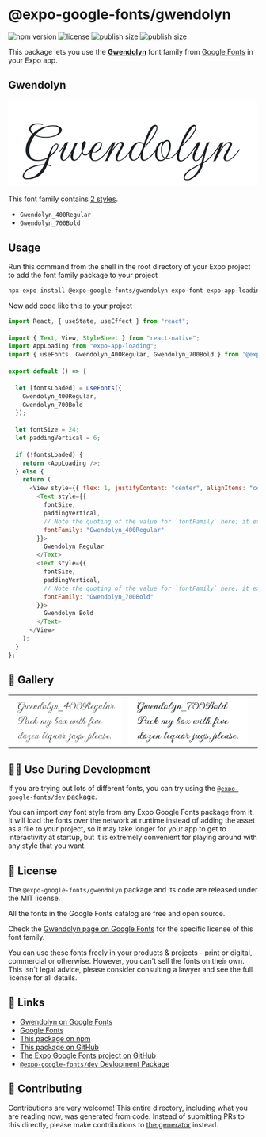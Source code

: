 # @expo-google-fonts/gwendolyn

![npm version](https://flat.badgen.net/npm/v/@expo-google-fonts/gwendolyn)
![license](https://flat.badgen.net/github/license/expo/google-fonts)
![publish size](https://flat.badgen.net/packagephobia/install/@expo-google-fonts/gwendolyn)
![publish size](https://flat.badgen.net/packagephobia/publish/@expo-google-fonts/gwendolyn)

This package lets you use the [**Gwendolyn**](https://fonts.google.com/specimen/Gwendolyn) font family from [Google Fonts](https://fonts.google.com/) in your Expo app.

## Gwendolyn

![Gwendolyn](./font-family.png)

This font family contains [2 styles](#-gallery).

- `Gwendolyn_400Regular`
- `Gwendolyn_700Bold`

## Usage

Run this command from the shell in the root directory of your Expo project to add the font family package to your project

```sh
npx expo install @expo-google-fonts/gwendolyn expo-font expo-app-loading
```

Now add code like this to your project

```js
import React, { useState, useEffect } from "react";

import { Text, View, StyleSheet } from "react-native";
import AppLoading from "expo-app-loading";
import { useFonts, Gwendolyn_400Regular, Gwendolyn_700Bold } from '@expo-google-fonts/gwendolyn';

export default () => {

  let [fontsLoaded] = useFonts({
    Gwendolyn_400Regular, 
    Gwendolyn_700Bold
  });

  let fontSize = 24;
  let paddingVertical = 6;

  if (!fontsLoaded) {
    return <AppLoading />;
  } else {
    return (
      <View style={{ flex: 1, justifyContent: "center", alignItems: "center" }}>
        <Text style={{
          fontSize,
          paddingVertical,
          // Note the quoting of the value for `fontFamily` here; it expects a string!
          fontFamily: "Gwendolyn_400Regular"
        }}>
          Gwendolyn Regular
        </Text>
        <Text style={{
          fontSize,
          paddingVertical,
          // Note the quoting of the value for `fontFamily` here; it expects a string!
          fontFamily: "Gwendolyn_700Bold"
        }}>
          Gwendolyn Bold
        </Text>
      </View>
    );
  }
};
```

## 🔡 Gallery


||||
|-|-|-|
|![Gwendolyn_400Regular](./Gwendolyn_400Regular.ttf.png)|![Gwendolyn_700Bold](./Gwendolyn_700Bold.ttf.png)|||


## 👩‍💻 Use During Development

If you are trying out lots of different fonts, you can try using the [`@expo-google-fonts/dev` package](https://github.com/expo/google-fonts/tree/master/font-packages/dev#readme).

You can import _any_ font style from any Expo Google Fonts package from it. It will load the fonts over the network at runtime instead of adding the asset as a file to your project, so it may take longer for your app to get to interactivity at startup, but it is extremely convenient for playing around with any style that you want.


## 📖 License

The `@expo-google-fonts/gwendolyn` package and its code are released under the MIT license.

All the fonts in the Google Fonts catalog are free and open source.

Check the [Gwendolyn page on Google Fonts](https://fonts.google.com/specimen/Gwendolyn) for the specific license of this font family.

You can use these fonts freely in your products & projects - print or digital, commercial or otherwise. However, you can't sell the fonts on their own. This isn't legal advice, please consider consulting a lawyer and see the full license for all details.

## 🔗 Links

- [Gwendolyn on Google Fonts](https://fonts.google.com/specimen/Gwendolyn)
- [Google Fonts](https://fonts.google.com/)
- [This package on npm](https://www.npmjs.com/package/@expo-google-fonts/gwendolyn)
- [This package on GitHub](https://github.com/expo/google-fonts/tree/master/font-packages/gwendolyn)
- [The Expo Google Fonts project on GitHub](https://github.com/expo/google-fonts)
- [`@expo-google-fonts/dev` Devlopment Package](https://github.com/expo/google-fonts/tree/master/font-packages/dev)

## 🤝 Contributing

Contributions are very welcome! This entire directory, including what you are reading now, was generated from code. Instead of submitting PRs to this directly, please make contributions to [the generator](https://github.com/expo/google-fonts/tree/master/packages/generator) instead.
